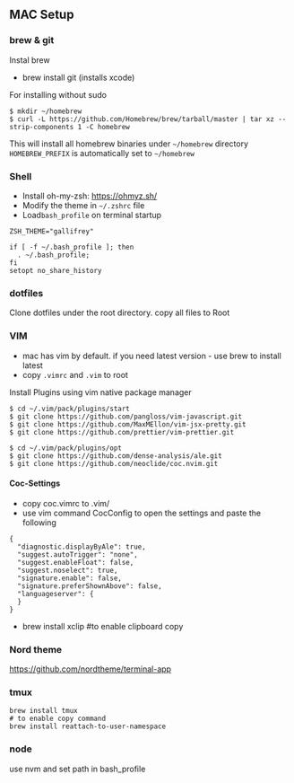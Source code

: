 ## MAC Setup

### brew & git
Instal brew
- brew install git (installs xcode)

For installing without sudo
```
$ mkdir ~/homebrew
$ curl -L https://github.com/Homebrew/brew/tarball/master | tar xz --strip-components 1 -C homebrew
```
This will install all homebrew binaries under `~/homebrew` directory
`HOMEBREW_PREFIX` is automatically set to `~/homebrew`

### Shell
- Install oh-my-zsh: https://ohmyz.sh/
- Modify the theme in `~/.zshrc` file
- Load`bash_profile` on terminal startup
```
ZSH_THEME="gallifrey"

if [ -f ~/.bash_profile ]; then
  . ~/.bash_profile;
fi
setopt no_share_history
```

### dotfiles
Clone dotfiles under the root directory. copy all files to Root  

### VIM
- mac has vim by default. if you need latest version - use brew to install latest
- copy `.vimrc` and `.vim` to root

Install Plugins using vim native package manager
```
$ cd ~/.vim/pack/plugins/start
$ git clone https://github.com/pangloss/vim-javascript.git
$ git clone https://github.com/MaxMEllon/vim-jsx-pretty.git
$ git clone https://github.com/prettier/vim-prettier.git

$ cd ~/.vim/pack/plugins/opt
$ git clone https://github.com/dense-analysis/ale.git
$ git clone https://github.com/neoclide/coc.nvim.git
```
#### Coc-Settings  
- copy coc.vimrc to .vim/
- use vim command CocConfig to open the settings and paste the following
```
{
  "diagnostic.displayByAle": true,
  "suggest.autoTrigger": "none",
  "suggest.enableFloat": false,
  "suggest.noselect": true,
  "signature.enable": false,
  "signature.preferShownAbove": false,
  "languageserver": {
  }
}
```

- brew install xclip #to enable clipboard copy  

### Nord theme
https://github.com/nordtheme/terminal-app

### tmux
```
brew install tmux
# to enable copy command
brew install reattach-to-user-namespace
```

### node
use nvm and set path in bash_profile



